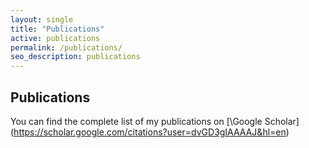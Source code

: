 ```yaml
---
layout: single
title: "Publications"
active: publications
permalink: /publications/
seo_description: publications
---
```


Publications
------------
You can find the complete list of my publications on [\Google Scholar\](https://scholar.google.com/citations?user=dvGD3gIAAAAJ&hl=en)

<!---
* <span>1. </span> Algebraic theorem of evolution by spatial sorting. <br>
**Goel, N.** <br>
_bioRxiv_ | [\[link\]](https://doi.org/10.1101/2021.09.20.461092)

* <span>2. </span> An empiricist’s guide to using ecological theory. <br>
  Grainger T.N., Senthilnathan A., Ke P., Barbour M.A., Jones N.T., DeLong J.P., Otto S.P., O’Connor M.I., Coblentz K.E., **Goel N.**, Sakarchi J., Szojka M.C., Levine J.M. and Germain R.M. (2022) <br>
 _The American Naturalist, 199 (1), 1-20_ | [\[link\]](https://www.journals.uchicago.edu/doi/abs/10.1086/717206)

* <span>3. </span> The mismatch between range and niche limits due to source-sink dynamics can be greater than species mean dispersal distance. <br>
 **Goel, N.**, & Keitt, T. H. (2022). <br>
 _The American Naturalist, 200:3, 448-455_ | [\[ESA Talk\]](https://www.nikunjgoel.com/) | [\[ASN Talk\]](https://youtu.be/nWCGPcdZEZE) | [\[link\]](https://www.journals.uchicago.edu/doi/abs/10.1086/720420?journalCode=an)

* <span>4. </span> Scale Invariance in the Spatial-Dynamics of Biological Invasions. <br>
 Liebhold, A., Keitt, T. H., **Goel, N.**, & Bertelsmeier, C. (2020) <br>
 _NeoBiota 62:269-277_ | [\[link\]](https://neobiota.pensoft.net/article/53213/)

* <span>5. </span> Dispersal limitation and fire feedbacks maintain mesic savannas in Madagascar. <br>
  **Goel, N.**, Vleck, E. S. V, Aleman, J. C, & Staver, A. C. (2020) <br>
 _Ecology 101(12):e03177_ | [\[link\]](https://esajournals.onlinelibrary.wiley.com/doi/abs/10.1002/ecy.3177)

* <span>6. </span> Dispersal increases the resilience of tropical savanna and forest distributions. <br>
  **Goel, N.**, Guttal, V., Levin, S. A, & Staver, A. C. (2020) <br>
 _The American Naturalist, 195 (5), 833-850_ | [\[link\]](https://www.journals.uchicago.edu/doi/10.1086/708270)

* <span>7. </span> Lack of Critical Slowing Down Suggests that Financial Meltdowns Are Not Critical Transitions, yet Rising Variability Could Signal Systemic Risk. <br>
  Guttal, V., Raghavendra, S., **Goel, N.,**, & Hoarau, Q. (2016). \*Equal contributors <br>
 _PLOS One 11, e0144198_ | [\[link\]](https://journals.plos.org/plosone/article/authors?id=10.1371/journal.pone.0144198) | [\[shiny\]](https://www.nikunjgoel.com/shiny)
--->
